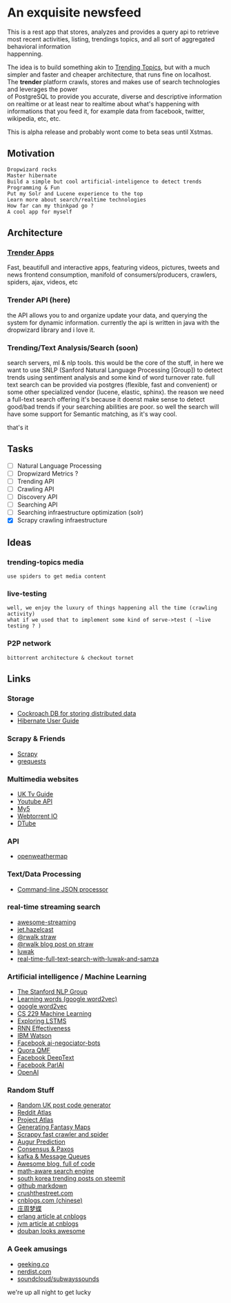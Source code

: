 # An exquisite newsfeed

This is a rest app that stores, analyzes and provides a query api to retrieve<br/>
most recent  activities, listing, trendings topics, and all sort of aggregated behavioral information<br/>
happenning.<br/>

The idea is to build something akin to [Trending Topics](https://github.com/datawrangling/trendingtopics), but with a much simpler and faster and cheaper architecture, that runs fine on localhost.<br/>
The **trender** platform crawls, stores and makes use of search technologies and leverages the power<br/> of PostgreSQL to provide you accurate, diverse and descriptive information on realtime or at least near to realtime about what's happening with informations that you feed it, for example data from facebook, twitter, wikipedia, etc, etc.<br/>

This is alpha release and probably wont come to beta seas until Xstmas.

## Motivation

    Dropwizard rocks
    Master hibernate
    Build a simple but cool artificial-inteligence to detect trends
    Programming & Fun
    Put my Solr and Lucene experience to the top
    Learn more about search/realtime technologies 
    How far can my thinkpad go ?
    A cool app for myself

## Architecture

### [Trender Apps](https://github.com/0xae/trender-apps)
Fast, beautifull and interactive apps, featuring videos, pictures, tweets and news
frontend consumption, manifold of consumers/producers,
crawlers, spiders, ajax, videos, etc

### Trender API (here)
the API allows you to and organize update your data,
and querying the system for dynamic information.
currently the api is written in java with the dropwizard library
and i love it.

### Trending/Text Analysis/Search (soon)
search servers, ml & nlp tools. this would be the core of the stuff,
in here we want to use SNLP (Sanford Natural Language Processing [Group]) to detect
trends using sentiment analysis and some kind of word turnover rate. full text search
can be provided via postgres (flexible, fast and convenient) or some other specialized
vendor (lucene, elastic, sphinx).
the reason we need a full-text search offering it's because it doenst make sense
to detect good/bad trends if your searching abilities are poor.
so well the search will have some support for Semantic matching, as it's way cool.

that's it

## Tasks

- [ ] Natural Language Processing
- [ ] Dropwizard Metrics ?
- [ ] Trending API
- [ ] Crawling API
- [ ] Discovery API
- [ ] Searching API
- [ ] Searching infraestructure optimization (solr)
- [X] Scrapy crawling infraestructure

## Ideas
    
### trending-topics media 
    use spiders to get media content
### live-testing
    well, we enjoy the luxury of things happening all the time (crawling activity)
    what if we used that to implement some kind of serve->test ( ~live testing ? )
### P2P network
    bittorrent architecture & checkout tornet
    
## Links
### Storage
* [Cockroach DB for storing distributed data](https://cockroachdb-getting-started.glitch.me/#/cluster/all/overview)
* [Hibernate User Guide](http://docs.jboss.org/hibernate/orm/5.2/userguide/html_single/Hibernate_User_Guide.html#architecture-overview)

### Scrapy & Friends
* [Scrapy](https://docs.scrapy.org/en/latest/topics)
* [grequests](https://pypi.python.org/pypi/grequests)

### Multimedia websites
* [UK Tv Guide](http://www.tvguide.co.uk/)
* [Youtube API](https://www.youtube.com/yt/dev/demos.html#/sentiment)
* [My5](https://www.my5.tv)
* [Webtorrent IO](https://webtorrent.io/intro)
* [DTube](https://steemit.com/video/@heimindanger/introducing-dtube-a-decentralized-video-platform-using-steem-and-ipfs)

### API
* [openweathermap](https://openweathermap.org/city/3374333)

### Text/Data Processing
* [Command-line JSON processor](https://github.com/stedolan/jq)

### real-time streaming search
* [awesome-streaming](https://github.com/manuzhang/awesome-streaming)
* [jet.hazelcast](https://jet.hazelcast.org/introduction/)
* [@rwalk straw](https://github.com/rwalk/straw)
* [@rwalk blog post on straw](http://blog.ryanwalker.us/2015/11/building-streaming-search-platform.html)
* [luwak](https://github.com/flaxsearch/luwak)
* [real-time-full-text-search-with-luwak-and-samza](https://www.confluent.io/blog/real-time-full-text-search-with-luwak-and-samza/)

### Artificial intelligence / Machine Learning
* [The Stanford NLP Group](https://nlp.stanford.edu/)
* [Learning words (google word2vec)](https://opensource.googleblog.com/2013/08/learning-meaning-behind-words.html)
* [google word2vec](https://code.google.com/archive/p/word2vec/)
* [CS 229 Machine Learning](http://cs229.stanford.edu/projects2013.html)
* [Exploring LSTMS](http://blog.echen.me/2017/05/30/exploring-lstms/?imm_mid=0f2ce7&cmp=em-data-na-na-newsltr_20170614)
* [RNN Effectiveness](http://karpathy.github.io/2015/05/21/rnn-effectiveness/)
* [IBM Watson](http://watson-developer-cloud.github.io/java-sdk/)
* [Facebook ai-negociator-bots](/https://code.facebook.com/posts/1686672014972296/deal-or-no-deal-training-ai-bots-to-negotiate/)
* [Quora QMF](https://github.com/quora/qmf)
* [Facebook DeepText](https://code.facebook.com/posts/181565595577955/introducing-deeptext-facebook-s-text-understanding-engine/)
* [Facebook ParlAI](https://code.facebook.com/posts/266433647155520/parlai-a-new-software-platform-for-dialog-research/)
* [OpenAI](https://openai.com/)

### Random Stuff    
* [Random UK post code generator](https://www.doogal.co.uk/PostcodeGenerator.php)
* [Reddit Atlas](https://www.reddit.com/r/RedditAtlas/)
* [Project Atlas](https://draemm.li/various/place-atlas/)
* [Generating Fantasy Maps](http://mewo2.com/notes/terrain/)
* [Scrappy fast crawler and spider](https://scrapy.org/)
* [Augur Prediction](https://augur.net/)
* [Consensus & Paxos](https://hackernoon.com/how-your-data-is-stored-or-the-laws-of-the-imaginary-greeks-54c569c17a49)
* [kafka & Message Queues](https://hackernoon.com/a-super-quick-comparison-between-kafka-and-message-queues-e69742d855a8)
* [Awesome blog, full of code](https://www.approach0.xyz/tkblog/)
* [math-aware search engine](https://github.com/approach0/search-engine)
* [south korea trending posts on steemit](https://steemit.com/trending/kr)
* [github markdown](https://guides.github.com/features/mastering-markdown/)
* [crushthestreet.com](https://crushthestreet.com)
* [cnblogs.com (chinese)](https://www.cnblogs.com/)
* [庄周梦蝶](http://fnil.net/)
* [erlang article at cnblogs](http://www.cnblogs.com/me-sa/archive/2011/11/13/erlang0014.html)
* [jvm article at cnblogs](http://www.cnblogs.com/-new/p/7244460.html)
* [douban looks awesome](https://www.douban.com/people/killme2008/)

### A Geek amusings
* [geeking.co](http://geeking.co/)
* [nerdist.com](http://nerdist.com/)
* [soundcloud/subwayssounds](https://soundcloud.com/subwayssounds)

we're up all night to get lucky 
